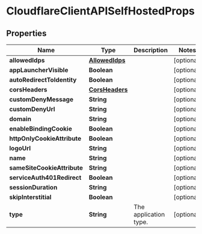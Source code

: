 # CloudflareClientAPISelfHostedProps

## Properties
Name | Type | Description | Notes
------------ | ------------- | ------------- | -------------
**allowedIdps** | [**AllowedIdps**](AllowedIdps.md) |  |  [optional]
**appLauncherVisible** | **Boolean** |  |  [optional]
**autoRedirectToIdentity** | **Boolean** |  |  [optional]
**corsHeaders** | [**CorsHeaders**](CorsHeaders.md) |  |  [optional]
**customDenyMessage** | **String** |  |  [optional]
**customDenyUrl** | **String** |  |  [optional]
**domain** | **String** |  |  [optional]
**enableBindingCookie** | **Boolean** |  |  [optional]
**httpOnlyCookieAttribute** | **Boolean** |  |  [optional]
**logoUrl** | **String** |  |  [optional]
**name** | **String** |  |  [optional]
**sameSiteCookieAttribute** | **String** |  |  [optional]
**serviceAuth401Redirect** | **Boolean** |  |  [optional]
**sessionDuration** | **String** |  |  [optional]
**skipInterstitial** | **Boolean** |  |  [optional]
**type** | **String** | The application type. |  [optional]

